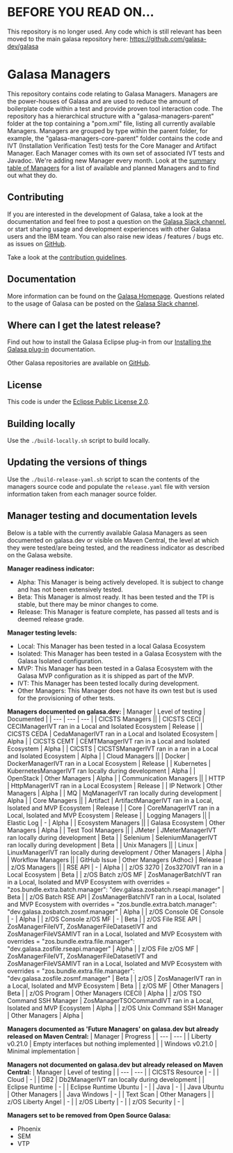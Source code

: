 # BEFORE YOU READ ON...

This repository is no longer used. Any code which is still relevant has been moved to the main galasa
repository here: https://github.com/galasa-dev/galasa

# Galasa Managers
This repository contains code relating to Galasa Managers. Managers are the power-houses of Galasa and are used to reduce the amount of boilerplate code within a test and provide proven tool interaction code.
The repository has a hierarchical structure with a "galasa-managers-parent" folder at the top containing a "pom.xml" file, listing all currently available Managers. 
Managers are grouped by type within the parent folder, for example, the "galasa-managers-core-parent" folder contains the code and IVT (Installation Verification Test) tests for the Core Manager and Artifact Manager.
Each Manager comes with its own set of associated IVT tests and Javadoc. 
We're adding new Manager every month. Look at the [summary table of Managers](https://galasa.dev/docs/managers/) for a list of available and planned Managers and to find out what they do.


## Contributing
If you are interested in the development of Galasa, take a look at the documentation and feel free to post a question on the <a href="https://join.slack.com/t/galasa/shared_invite/zt-ele2ic8x-VepEO1o13t4Jtb3ZuM4RUA" target="_blank"> Galasa Slack channel</a>, or start sharing usage and development experiences with other Galasa users and the IBM team. You can also raise new ideas / features / bugs etc. as issues on [GitHub](https://github.com/galasa-dev/projectmanagement).  

Take a look at the [contribution guidelines](https://github.com/galasa-dev/projectmanagement/blob/main/contributing.md).
 

## Documentation
More information can be found on the [Galasa Homepage](https://galasa.dev). Questions related to the usage of Galasa can be posted on the [Galasa Slack channel](https://galasa.slack.com).


## Where can I get the latest release?
Find out how to install the Galasa Eclipse plug-in from our [Installing the Galasa plug-in](https://galasa.dev/docs/getting-started/installing) documentation.

Other Galasa repositories are available on [GitHub](https://github.com/galasa-dev). 


## License
This code is under the [Eclipse Public License 2.0](https://github.com/galasa-dev/maven/blob/main/LICENSE).


## Building locally
Use the `./build-locally.sh` script to build locally.


## Updating the versions of things
Use the `./build-release-yaml.sh` script to scan the contents of the managers source code and populate the `release.yaml` file with version information taken from each manager source folder.

## Manager testing and documentation levels
Below is a table with the currently available Galasa Managers as seen documented on galasa.dev or visible on Maven Central, the level at which they were tested/are being tested, and the readiness indicator as described on the Galasa website.

**Manager readiness indicator:**

- Alpha: This Manager is being actively developed. It is subject to change and has not been extensively tested.
- Beta: This Manager is almost ready. It has been tested and the TPI is stable, but there may be minor changes to come.
- Release: This Manager is feature complete, has passed all tests and is deemed release grade.

**Manager testing levels:**

- Local: This Manager has been tested in a local Galasa Ecosystem
- Isolated: This Manager has been tested in a Galasa Ecosystem with the Galasa Isolated configuration.
- MVP: This Manager has been tested in a Galasa Ecosystem with the Galasa MVP configuration as it is shipped as part of the MVP.
- IVT: This Manager has been tested locally during development.
- Other Managers: This Manager does not have its own test but is used for the provisioning of other tests.


**Managers documented on galasa.dev:**
| Manager | Level of testing | Documented |
| --- | --- | --- |
| CICSTS Managers || 
| CICSTS CECI | CECIManagerIVT ran in a Local and Isolated Ecosystem | Release |
| CICSTS CEDA | CedaManagerIVT ran in a Local and Isolated Ecosystem | Alpha |
| CICSTS CEMT | CEMTManagerIVT ran in a Local and Isolated Ecosystem | Alpha |
| CICSTS | CICSTSManagerIVT ran in a ran in a Local and Isolated Ecosystem | Alpha |
| Cloud Managers || 
| Docker | DockerManagerIVT ran in a Local Ecosystem | Release | 
| Kubernetes | KubernetesManagerIVT ran locally during development | Alpha |
| OpenStack | Other Managers | Alpha |
| Communication Managers || 
| HTTP | HttpManagerIVT ran in a Local Ecosystem | Release | 
| IP Network | Other Managers | Alpha |
| MQ | MqManagerIVT ran locally during development | Alpha |
| Core Managers || 
| Artifact | ArtifactManagerIVT ran in a Local, Isolated and MVP Ecosystem | Release |
| Core | CoreManagerIVT ran in a Local, Isolated and MVP Ecosystem | Release |
| Logging Managers || 
| Elastic Log | - | Alpha | 
| Ecosystem Managers || 
| Galasa Ecosystem | Other Managers | Alpha | 
| Test Tool Managers || 
| JMeter | JMeterManagerIVT ran locally during development | Beta |
| Selenium | SeleniumManagerIVT ran locally during development | Beta |
| Unix Managers || 
| Linux | LinuxManagerIVT ran locally during development / Other Managers | Alpha |
| Workflow Managers || 
| GitHub Issue | Other Managers (Adhoc) | Release | 
| z/OS Managers || 
| RSE API | - | Alpha |
| z/OS 3270 | Zos3270IVT ran in a Local Ecosystem | Beta | 
| z/OS Batch z/OS MF | ZosManagerBatchIVT ran in a Local, Isolated and MVP Ecosystem with overrides = "zos.bundle.extra.batch.manager": "dev.galasa.zosbatch.rseapi.manager" | Beta | 
| z/OS Batch RSE API | ZosManagerBatchIVT ran in a Local, Isolated and MVP Ecosystem with overrides = "zos.bundle.extra.batch.manager": "dev.galasa.zosbatch.zosmf.manager" | Alpha |
| z/OS Console OE Console | - | Alpha | 
| z/OS Console z/OS MF | - | Beta | 
| z/OS File RSE API | ZosManagerFileIVT, ZosManagerFileDatasetIVT and ZosManagerFileVSAMIVT ran in a Local, Isolated and MVP Ecosystem with overrides = "zos.bundle.extra.file.manager": "dev.galasa.zosfile.rseapi.manager" | Alpha |
| z/OS File z/OS MF | ZosManagerFileIVT, ZosManagerFileDatasetIVT and ZosManagerFileVSAMIVT ran in a Local, Isolated and MVP Ecosystem with overrides = "zos.bundle.extra.file.manager": "dev.galasa.zosfile.zosmf.manager" | Beta | 
| z/OS | ZosManagerIVT ran in a Local, Isolated and MVP Ecosystem  | Beta |
| z/OS MF | Other Managers | Beta | 
| z/OS Program | Other Managers (CECI) | Alpha | 
| z/OS TSO Command SSH Manager | ZosManagerTSOCommandIVT ran in a Local, Isolated and MVP Ecosystem | Alpha | 
| z/OS Unix Command SSH Manager | Other Managers | Alpha | 


**Managers documented as 'Future Managers' on galasa.dev but already released on Maven Central:**
| Manager | Progress | 
| --- | --- |
| Liberty v0.21.0 | Empty interfaces but nothing implemented |
| Windows v0.21.0 | Minimal implementation |


**Managers not documented on galasa.dev but already released on Maven Central:**
| Manager | Level of testing |
| --- | --- |
| CICSTS Resource | - | 
| Cloud | - | 
| DB2 | Db2ManagerIVT ran locally during development | 
| Eclipse Runtime | - |
| Eclipse Runtime Ubuntu | - |
| Java | - |
| Java Ubuntu | Other Managers |
| Java Windows | - |
| Text Scan | Other Managers |
| z/OS Liberty Angel | - | 
| z/OS Liberty | - | 
| z/OS Security | - |


**Managers set to be removed from Open Source Galasa:**
* Phoenix
* SEM
* VTP

